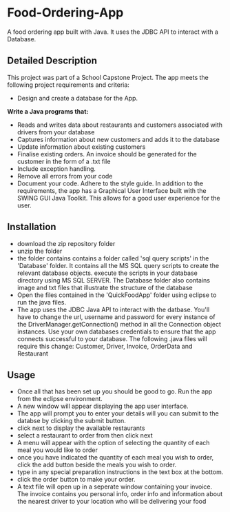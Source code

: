 # Food-Ordering-App
A food ordering app built with Java. It uses the JDBC API to interact with a Database.

## Detailed Description
This project was part of a School Capstone Project.
The app meets the following project requirements and criteria:
- Design and create a database for the App.

**Write a Java programs that:**
- Reads and writes data about restaurants and customers associated with drivers from your database
- Captures information about new customers and adds it to the database
- Update information about existing customers
- Finalise existing orders. An invoice should be generated for the customer in the form of a .txt file
- Include exception handling.
- Remove all errors from your code
- Document your code. Adhere to the style guide.
In addition to the requirements, the app has a Graphical User Interface built with the SWING GUI Java Toolkit.
This allows for a good user experience for the user.

## Installation
- download the zip repository folder
- unzip the folder
- the folder contains contains a folder called 'sql query scripts' in the 'Database' folder. It contains all the MS SQL query scripts to create the relevant database objects.
execute the scripts in your database directory using MS SQL SERVER. The Database folder also contains image and txt files that illustrate the structure of the database
- Open the files contained in the 'QuickFoodApp' folder using eclipse to run the java files.  
- The app uses the JDBC Java API to interact with the datbase. You'll have to change the url, username and password 
for every instance of the DriverManager.getConnection() method in all the Connection object instances. Use your own databases credentials to ensure that the app connects successful to your database. 
The following .java files will require this change: Customer, Driver, Invoice, OrderData and Restaurant

## Usage
- Once all that has been set up you should be good to go. Run the app from the eclipse environment.
- A new window will appear displaying the app user interface. 
- The app will prompt you to enter your details will you can submit to the databse by clicking the submit button.
- click next to display the available restaurants
- select a restaurant to order from then click next
- A menu will appear with the option of selecting the quantity of each meal you would like to order
- once you have indicated the quantity of each meal you wish to order, click the add button beside the meals you wish to order.
- type in any special preparation instructions in the text box at the bottom.
- click the order button to make your order.
- A text file will open up in a seperate window containing your invoice. The invoice contains you personal info, order info and information about the nearest driver to your location who will be delivering your food
